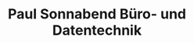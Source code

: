 ---
title: "Paul Sonnabend Büro- und Datentechnik"
url: /korbach/paul-sonnabend-buero-und-datentechnik/
shop: Schreibwaren
---